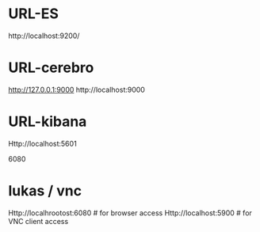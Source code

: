 # URL-ES
http://localhost:9200/


# URL-cerebro 
http://127.0.0.1:9000
http://localhost:9000

# URL-kibana
Http://localhost:5601

6080
# lukas / vnc
Http://localhrootost:6080 # for browser access
Http://localhost:5900 # for VNC client access